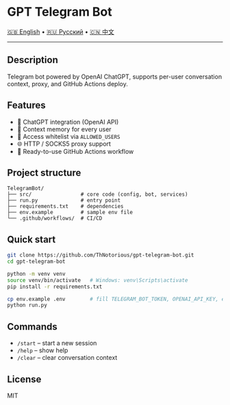 # GPT Telegram Bot

[🇬🇧 English](README.md) • [🇷🇺 Русский](README_RU.md) • [🇨🇳 中文](README_ZH.md)

---

## Description
Telegram bot powered by OpenAI ChatGPT, supports per-user conversation context, proxy, and GitHub Actions deploy.

## Features
- 🤖 ChatGPT integration (OpenAI API)
- 💬 Context memory for every user
- 🔐 Access whitelist via `ALLOWED_USERS`
- 🌐 HTTP / SOCKS5 proxy support
- 🚀 Ready-to-use GitHub Actions workflow

## Project structure
```text
TelegramBot/
├── src/                # core code (config, bot, services)
├── run.py              # entry point
├── requirements.txt    # dependencies
├── env.example         # sample env file
└── .github/workflows/  # CI/CD
```

## Quick start
```bash
git clone https://github.com/ThNotorious/gpt-telegram-bot.git
cd gpt-telegram-bot

python -m venv venv
source venv/bin/activate   # Windows: venv\Scripts\activate
pip install -r requirements.txt

cp env.example .env        # fill TELEGRAM_BOT_TOKEN, OPENAI_API_KEY, etc.
python run.py
```

## Commands
- `/start` – start a new session
- `/help`  – show help
- `/clear` – clear conversation context

## License
MIT 
